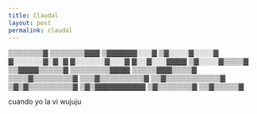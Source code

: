 ```yaml
---
title: Claudal
layout: post
permalink: claudal
---
```


▒▒▒▒▒▒▒▓
▒▒▒▒▒▒▒▓▓▓
▒▓▓▓▓▓▓░░░▓
▒▓░░░░▓░░░░▓
▓░░░░░░▓░▓░▓
▓░░░░░░▓░░░▓
▓░░▓░░░▓▓▓▓
▒▓░░░░▓▒▒▒▒▓
▒▒▓▓▓▓▒▒▒▒▒▓
▒▒▒▒▒▒▒▒▓▓▓▓
▒▒▒▒▒▓▓▓▒▒▒▒▓
▒▒▒▒▓▒▒▒▒▒▒▒▒▓
▒▒▒▓▒▒▒▒▒▒▒▒▒▓
▒▒▓▒▒▒▒▒▒▒▒▒▒▒▓
▒▓▒▓▒▒▒▒▒▒▒▒▒▓
▒▓▒▓▓▓▓▓▓▓▓▓▓
▒▓▒▒▒▒▒▒▒▓
▒▒▓▒▒▒▒▒▓

cuando yo la vi wujuju

